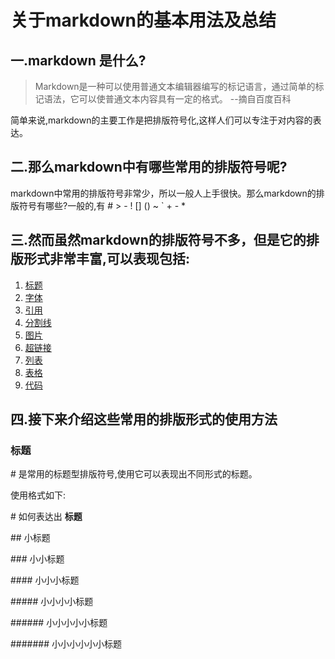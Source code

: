 # 关于markdown的基本用法及总结
## 一.markdown 是什么?
> Markdown是一种可以使用普通文本编辑器编写的标记语言，通过简单的标记语法，它可以使普通文本内容具有一定的格式。 --摘自百度百科

简单来说,markdown的主要工作是把排版符号化,这样人们可以专注于对内容的表达。

## 二.那么markdown中有哪些常用的排版符号呢?
markdown中常用的排版符号非常少，所以一般人上手很快。那么markdown的排版符号有哪些?一般的,有
\# > - ! [] \(\) ~ \` + - *

## 三.然而虽然markdown的排版符号不多，但是它的排版形式非常丰富,可以表现包括:
1. [标题](#title)
2. [字体](#font)
3. [引用](#quot)
4. [分割线](#split)
5. [图片](#img)
6. [超链接](#link)
7. [列表](#list)
8. [表格](#table)
9. [代码](#code)

## 四.接下来介绍这些常用的排版形式的使用方法

###  <span id = "title">标题</span>
\# 是常用的标题型排版符号,使用它可以表现出不同形式的标题。

使用格式如下:

\# 如何表达出 **标题**

\#\# 小标题

\#\#\# 小小标题

\#\#\#\# 小小小标题

\#\#\#\#\# 小小小小标题

\#\#\#\#\#\# 小小小小小标题

\#\#\#\#\#\#\# 小小小小小小标题



